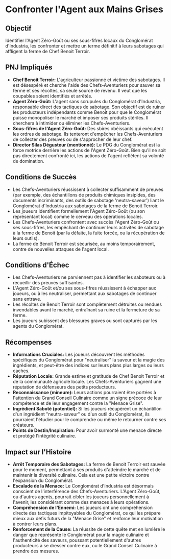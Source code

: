 # Confronter l'Agent aux Mains Grises

## Objectif
Identifier l'Agent Zéro-Goût ou ses sous-fifres locaux du Conglomérat d'Industria, les confronter et mettre un terme définitif à leurs sabotages qui affligent la ferme de Chef Benoit Terroir.

## PNJ Impliqués

*   **Chef Benoit Terroir:** L'agriculteur passionné et victime des sabotages. Il est désespéré et cherche l'aide des Chefs-Aventuriers pour sauver sa ferme et ses récoltes, sa seule source de revenu. Il veut que les coupables soient identifiés et arrêtés.
*   **Agent Zéro-Goût:** L'agent sans scrupules du Conglomérat d'Industria, responsable direct des tactiques de sabotage. Son objectif est de ruiner les producteurs indépendants comme Benoit pour que le Conglomérat puisse monopoliser le marché et imposer ses produits stériles. Il cherchera à intimider ou éliminer les Chefs-Aventuriers.
*   **Sous-fifres de l'Agent Zéro-Goût:** Des sbires obéissants qui exécutent les ordres de sabotage. Ils tenteront d'empêcher les Chefs-Aventuriers de collecter des preuves ou de s'approcher de leur chef.
*   **Director Silas Dégusteur (mentionné):** Le PDG du Conglomérat est la force motrice derrière les actions de l'Agent Zéro-Goût. Bien qu'il ne soit pas directement confronté ici, les actions de l'agent reflètent sa volonté de domination.

## Conditions de Succès

*   Les Chefs-Aventuriers réussissent à collecter suffisamment de preuves (par exemple, des échantillons de produits chimiques insipides, des documents incriminants, des outils de sabotage 'neutra-saveur') liant le Conglomérat d'Industria aux sabotages de la ferme de Benoit Terroir.
*   Les joueurs identifient formellement l'Agent Zéro-Goût (ou son représentant local) comme le cerveau des opérations locales.
*   Les Chefs-Aventuriers confrontent avec succès l'Agent Zéro-Goût ou ses sous-fifres, les empêchant de continuer leurs activités de sabotage à la ferme de Benoit (par la défaite, la fuite forcée, ou la récupération de leurs outils).
*   La ferme de Benoit Terroir est sécurisée, au moins temporairement, contre de nouvelles attaques de l'agent local.

## Conditions d'Échec

*   Les Chefs-Aventuriers ne parviennent pas à identifier les saboteurs ou à recueillir des preuves suffisantes.
*   L'Agent Zéro-Goût et/ou ses sous-fifres réussissent à échapper aux joueurs, ou à les neutraliser, permettant aux sabotages de continuer sans entrave.
*   Les récoltes de Benoit Terroir sont complètement détruites ou rendues invendables avant le marché, entraînant sa ruine et la fermeture de sa ferme.
*   Les joueurs subissent des blessures graves ou sont capturés par les agents du Conglomérat.

## Récompenses

*   **Informations Cruciales:** Les joueurs découvrent les méthodes spécifiques du Conglomérat pour "neutraliser" la saveur et la magie des ingrédients, et peut-être des indices sur leurs plans plus larges ou leurs caches.
*   **Réputation Locale:** Grande estime et gratitude de Chef Benoit Terroir et de la communauté agricole locale. Les Chefs-Aventuriers gagnent une réputation de défenseurs des petits producteurs.
*   **Reconnaissance (mineure):** Leurs actions pourraient être portées à l'attention du Grand Conseil Culinaire comme un signe précoce de leur compétence et de leur engagement contre la "Menace Grise".
*   **Ingrédient Saboté (potentiel):** Si les joueurs récupèrent un échantillon d'un ingrédient "neutra-saveur" ou d'un outil du Conglomérat, ils pourraient l'étudier pour le comprendre ou même le retourner contre ses créateurs.
*   **Points de Destin/Inspiration:** Pour avoir surmonté une menace directe et protégé l'intégrité culinaire.

## Impact sur l'Histoire

*   **Arrêt Temporaire des Sabotages:** La ferme de Benoit Terroir est sauvée pour le moment, permettant à ses produits d'atteindre le marché et de maintenir la diversité culinaire. Cela est une petite victoire contre l'expansion du Conglomérat.
*   **Escalade de la Menace:** Le Conglomérat d'Industria est désormais conscient de l'interférence des Chefs-Aventuriers. L'Agent Zéro-Goût, ou d'autres agents, pourrait cibler les joueurs personnellement à l'avenir, les considérant comme des menaces à leurs opérations.
*   **Compréhension de l'Ennemi:** Les joueurs ont une compréhension directe des tactiques impitoyables du Conglomérat, ce qui les prépare mieux aux défis futurs de la "Menace Grise" et renforce leur motivation à contrer leurs plans.
*   **Renforcement de la Cause:** La réussite de cette quête met en lumière le danger que représente le Conglomérat pour la magie culinaire et l'authenticité des saveurs, poussant potentiellement d'autres producteurs à se dresser contre eux, ou le Grand Conseil Culinaire à prendre des mesures.